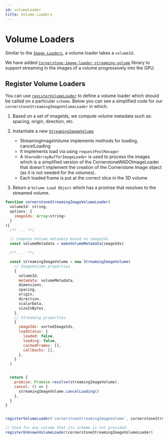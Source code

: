 ```yaml
---
id: volumeLoader
title: Volume Loaders
---
```



# Volume Loaders

Similar to the [`Image Loaders`](./imageLoader.md), a volume loader takes a `volumeId`.





We have added [`Cornerstone-image-loader-streaming-volume`](/docs/cornerstone-image-loader-streaming-volume) library to support streaming in the images of
a volume progressively into the GPU.

## Register Volume Loaders
You can use [`registerVolumeLoader`](/docs/cornerstone-render#registervolumeloader) to define a volume loader which should be called on a particular `scheme`.
Below you can see a simplified code for our `cornerstoneStreamingImageVolumeLoader` in which:

1. Based on a set of imageIds, we compute volume metadata such as: spacing, origin, direction, etc.
2. Instantiate a new [`StreamingImageVolume`](/docs/cornerstone-image-loader-streaming-volume/classes/StreamingImageVolume)
   - StreamingImageVolume implements methods for loading, cancelLoading
   - It implements load via using `requestPoolManager`
   - A `SharedArrayBufferImageLoader` is used to process the images which is a simplified version of the CornerstoneWADOImageLoader that doesn't implement the creation of the Cornerstone Image object (as it is not needed for the volumes).
   - Each loaded frame is put at the correct slice in the 3D volume

3. Return a `Volume Load Object` which has a promise that resolves to the streamed volume.


```js
function cornerstoneStreamingImageVolumeLoader(
  volumeId: string,
  options: {
    imageIds: Array<string>
  }
){
  /** ... **/

  // Compute Volume metadata based on imageIds
  const volumeMetadata = makeVolumeMetadata(imageIds)

  /** ... **/

  const streamingImageVolume = new StreamingImageVolume(
    // ImageVolume properties
    {
      volumeId,
      metadata: volumeMetadata,
      dimensions,
      spacing,
      origin,
      direction,
      scalarData,
      sizeInBytes,
    },
    // Streaming properties
    {
      imageIds: sortedImageIds,
      loadStatus: {
        loaded: false,
        loading: false,
        cachedFrames: [],
        callbacks: [],
      },
    }
  )


  return {
    promise: Promise.resolve(streamingImageVolume),
    cancel: () => {
      streamingImageVolume.cancelLoading()
    },
  }
}


registerVolumeLoader('cornerstoneStreamingImageVolume', cornerstoneStreamingImageVolumeLoader)

// Used for any volume that its scheme is not provided
registerUnknownVolumeLoader(cornerstoneStreamingImageVolumeLoader)
```
